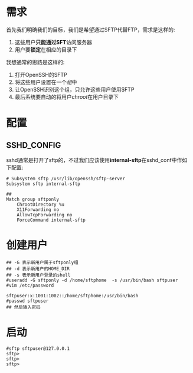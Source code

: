 # 需求

首先我们明确我们的目标，我们是希望通过SFTP代替FTP，需求是这样的:

1. 这些用户**只能通过SFT**访问服务器
2. 用户要**锁定**在相应的目录下

我想通常的思路是这样的:

1. 打开OpenSSH的SFTP
2. 将这些用户设置在一个*组*中
3. 让OpenSSH识别这个组，只允许这些用户使用SFTP
4. 最后系统要自动的将用户*chroot*在用户目录下

# 配置

## SSHD_CONFIG

sshd通常是打开了sftp的，不过我们应该使用**internal-sftp**在sshd_conf中作如下配置:

```
# Subsystem sftp /usr/lib/openssh/sftp-server
Subsystem sftp internal-sftp

##
Match group sftponly
	ChrootDirectory %u
	X11Forwarding no
	AllowTcpForwarding no
	ForceCommand internal-sftp
```



# 创建用户

```
## -G 表示新用户属于sftponly组 
## -d 表示新用户的HOME_DIR
## -s 表示新用户登录的shell
#useradd -G sftponly -d /home/sftphome  -s /usr/bin/bash sftpuser
#vim /etc/password

sftpuser:x:1001:1002::/home/sftphome:/usr/bin/bash
#passwd sftpuser
## 然后输入密码
```

# 启动

```
#sftp sftpuser@127.0.0.1
sftp>
sftp>
sftp>
```

